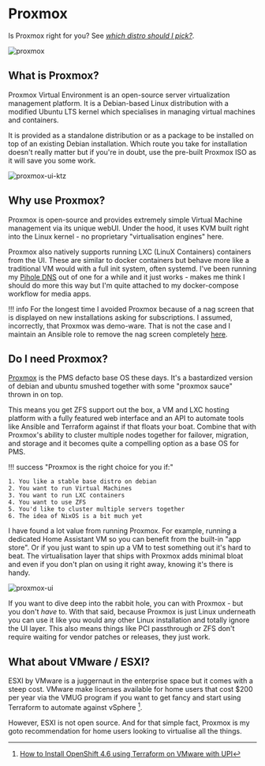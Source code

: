 # Proxmox

Is Proxmox right for you? See *[which distro should I pick?](../03-installation/index.md#which-distro-should-i-pick)*.

![proxmox](../images/logos/proxmox.svg)

## What is Proxmox?

Proxmox Virtual Environment is an open-source server virtualization management platform. It is a Debian-based Linux distribution with a modified Ubuntu LTS kernel which specialises in managing virtual machines and containers.

It is provided as a standalone distribution or as a package to be installed on top of an existing Debian installation. Which route you take for installation doesn't really matter but if you're in doubt, use the pre-built Proxmox ISO as it will save you some work.

![proxmox-ui-ktz](../images/tech-stack/proxmox-ui-8.png)

## Why use Proxmox?

Proxmox is open-source and provides extremely simple Virtual Machine management via its unique webUI. Under the hood, it uses KVM built right into the Linux kernel - no proprietary "virtualisation engines" here.

Proxmox also natively supports running LXC (LinuX Containers) containers from the UI. These are similar to docker containers but behave more like a traditional VM would with a full init system, often systemd. I've been running my [Pihole DNS](https://blog.ktz.me/fully-automated-dns-and-dhcp-with-pihole-and-dnsmasq/) out of one for a while and it just works - makes me think I should do more this way but I'm quite attached to my docker-compose workflow for media apps.

!!! info
    For the longest time I avoided Proxmox because of a nag screen that is displayed on new installations asking for subscriptions. I assumed, incorrectly, that Proxmox was demo-ware. That is not the case and I maintain an Ansible role to remove the nag screen completely [here](https://github.com/IronicBadger/ansible-role-proxmox-nag-removal).

## Do I need Proxmox?

[Proxmox](../02-tech-stack/proxmox.md) is the PMS defacto base OS these days. It's a bastardized version of debian and ubuntu smushed together with some "proxmox sauce" thrown in on top. 

This means you get ZFS support out the box, a VM and LXC hosting platform with a fully featured web interface and an API to automate tools like Ansible and Terraform against if that floats your boat. Combine that with Proxmox's ability to cluster multiple nodes together for failover, migration, and storage and it becomes quite a compelling option as a base OS for PMS.

!!! success "Proxmox is the right choice for you if:"


    1. You like a stable base distro on debian
    2. You want to run Virtual Machines
    3. You want to run LXC containers
    4. You want to use ZFS
    5. You'd like to cluster multiple servers together
    6. The idea of NixOS is a bit much yet

I have found a lot value from running Proxmox. For example, running a dedicated Home Assistant VM so you can benefit from the built-in "app store". Or if you just want to spin up a VM to test something out it's hard to beat. The virtualisation layer that ships with Proxmox adds minimal bloat and even if you don't plan on using it right away, knowing it's there is handy.

![proxmox-ui](../images/advanced/igpu-passthrough/image-5.png)

If you want to dive deep into the rabbit hole, you can with Proxmox - but you don't *have* to. With that said, because Proxmox is just Linux underneath you can use it like you would any other Linux installation and totally ignore the UI layer. This also means things like PCI passthrough or ZFS don't require waiting for vendor patches or releases, they just work.

## What about VMware / ESXI?

ESXI by VMware is a juggernaut in the enterprise space but it comes with a steep cost. VMware make licenses available for home users that cost $200 per year via the VMUG program if you want to get fancy and start using Terraform to automate against vSphere [^1].

However, ESXI is not open source. And for that simple fact, Proxmox is my goto recommendation for home users looking to virtualise all the things.

[^1]: [How to Install OpenShift 4.6 using Terraform on VMware with UPI](https://www.openshift.com/blog/how-to-install-openshift-4.6-on-vmware-with-upi)
